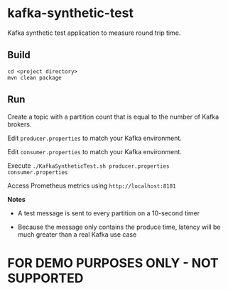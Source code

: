 # kafka-synthetic-test

Kafka synthetic test application to measure round trip time.

## Build

```
cd <project directory>
mvn clean package
```

## Run

Create a topic with a partition count that is equal to the number of Kafka brokers.

Edit `producer.properties` to match your Kafka environment.

Edit `consumer.properties` to match your Kafka environment.

Execute `./KafkaSyntheticTest.sh producer.properties consumer.properties`

Access Prometheus metrics using `http://localhost:8181`

**Notes**

- A test message is sent to every partition on a 10-second timer


- Because the message only contains the produce time, latency will be much greater than a real Kafka use case

# FOR DEMO PURPOSES ONLY - NOT SUPPORTED

